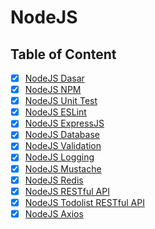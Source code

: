 # NodeJS

## Table of Content

- [x] [NodeJS Dasar](NodeJS%20Dasar.md)
- [x] [NodeJS NPM](NodeJS%20NPM.md)
- [x] [NodeJS Unit Test](NodeJS%20Unit%20Test.md)
- [x] [NodeJS ESLint](NodeJS%20ESLint.md)
- [x] [NodeJS ExpressJS](NodeJS%20ExpressJS.md)
- [x] [NodeJS Database](NodeJS%20Database.md)
- [x] [NodeJS Validation](NodeJS%20Validation.md)
- [x] [NodeJS Logging](NodeJS%20Logging.md)
- [x] [NodeJS Mustache](NodeJS%20Mustache.md)
- [x] [NodeJS Redis](NodeJS%20Redis.md)
- [x] [NodeJS RESTful API](NodeJS%20RESTful%20API.md)
- [x] [NodeJS Todolist RESTful API](NodeJS%20Todolist%20RESTful%20API.md)
- [x] [NodeJS Axios](NodeJS%20Axios.md)
